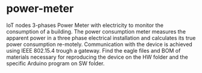 # power-meter
IoT nodes 3-phases Power Meter with electricity to monitor the consumption of a building. The power consumption meter measures the apparent power in a three
phase electrical installation and calculates its true power consumption re-motely.
Communication with the device is achieved using IEEE 802.15.4 trough a gateway.
Find the eagle files and BOM of materials necessary for reproducing the device on the HW folder and the specific Arduino program on SW folder. 
